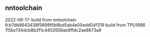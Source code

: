 ## nntoolchain

2022-08-17:
build from nntoolchain fcb7db8643438f5899f6b8bd5ab4e05edd04f319
build from TPU1686     115bcf34dcb8b2f1c4402658ab9ffdc2ae8673a9
